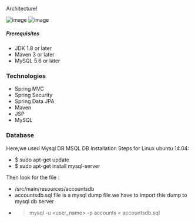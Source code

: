 Architecture!

![image](https://github.com/FotisPliakos/cicdProject/assets/48320291/c1d79144-e0bd-47d3-9e1e-4d67518a699d)
![image](https://github.com/FotisPliakos/cicdProject/assets/48320291/9c32d8cc-1ee6-45d6-b163-af38ef9ab101)

##### Prerequisites

- JDK 1.8 or later
- Maven 3 or later
- MySQL 5.6 or later

### Technologies

- Spring MVC
- Spring Security
- Spring Data JPA
- Maven
- JSP
- MySQL

### Database

Here,we used Mysql DB
MSQL DB Installation Steps for Linux ubuntu 14.04:

- $ sudo apt-get update
- $ sudo apt-get install mysql-server

Then look for the file :

- /src/main/resources/accountsdb
- accountsdb.sql file is a mysql dump file.we have to import this dump to mysql db server
- > mysql -u <user_name> -p accounts < accountsdb.sql
